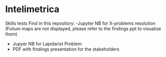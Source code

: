# Intelimetrica
Skills tests
Find in this repository:
-Jupyter NB for X-problems resolution (Folium maps are not displayed, please refer to the findings ppt to visualize them)
- Jupyer NB for Lapidarist Problem
- PDF with findings presentation for the stakeholders
